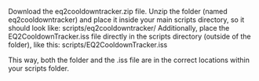 Download the eq2cooldowntracker.zip file.
Unzip the folder (named eq2cooldowntracker) and place it inside your main scripts directory, so it should look like:
scripts/eq2cooldowntracker/
Additionally, place the EQ2CooldownTracker.iss file directly in the scripts directory (outside of the folder), like this:
scripts/EQ2CooldownTracker.iss

This way, both the folder and the .iss file are in the correct locations within your scripts folder.
